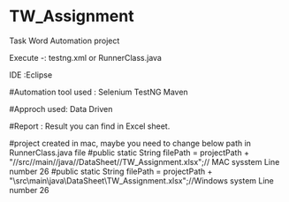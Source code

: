 # TW_Assignment
Task Word Automation project


Execute -: testng.xml or RunnerClass.java

IDE :Eclipse

#Automation tool used :
Selenium
TestNG
Maven


#Approch used:
Data Driven

#Report :
Result you can find in Excel sheet.

#project created in mac, maybe you need to change below path in RunnerClass.java file
#public static String filePath = projectPath + "//src//main//java//DataSheet//TW_Assignment.xlsx";// MAC sysstem Line number 26
#public static String filePath = projectPath + "\\src\\main\\java\\DataSheet\\TW_Assignment.xlsx";//Windows system Line number 26

